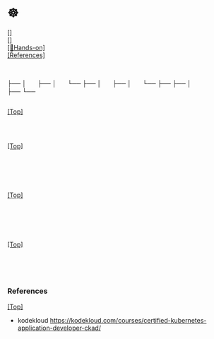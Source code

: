 # <span id='top'>☸️ </span>

[[]](#)  
[[]](#)  
[[🤲Hands-on]](#)  
[[References]](#ref)

<br>

├──
│ㅤㅤ├──
│ㅤㅤ└──
├──
│ㅤㅤ├──
│ㅤㅤ└──
├──
├──
│  
├──
└──

## <span id=''> </span>

[[Top]](#top)

<br>

## <span id=''></span>

[[Top]](#top)

<br>

<br>
<br>

## <span id=''></span>

[[Top]](#top)

<br>

<br>
<br>

## <span id=''></span>

[[Top]](#top)

<br>

<br>
<br>

### <span id='ref'>References</span>

[[Top]](#top)

- kodekloud https://kodekloud.com/courses/certified-kubernetes-application-developer-ckad/
